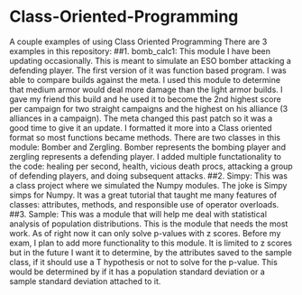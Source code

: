 # Class-Oriented-Programming
A couple examples of using Class Oriented Programming
There are 3 examples in this repository:
  ##1. bomb_calc1:
    This module I have been updating occasionally. This is meant to simulate an ESO bomber attacking a defending player. The first version of it was function based program. I was able to compare builds against the meta. I used this module to determine that medium armor would deal more damage than the light armor builds. I gave my friend this build and he used it to become the 2nd highest score per campaign for two straight campaigns and the highest on his alliance (3 alliances in a campaign). The meta changed this past patch so it was a good time to give it an update. I formatted it more into a Class oriented format so most functions became methods. There are two classes in this module: Bomber and Zergling. Bomber represents the bombing player and zergling represents a defending player. I added multiple functationality to the code: healing per second, health, vicious death procs, attacking a group of defending players, and doing subsequent attacks.
  ##2. Simpy:
     This was a class project where we simulated the Numpy modules. The joke is Simpy simps for Numpy. It was a great tutorial that taught me many features of classes: attributes, methods, and responsible use of operator overloads.
  ##3. Sample:
    This was a module that will help me deal with statistical analysis of population distributions. This is the module that needs the most work. As of right now it can only solve p-values with z scores. Before my exam, I plan to add more functionality to this module. It is limited to z scores but in the future I want it to determine, by the attributes saved to the sample class, if it should use a T hypothesis or not to solve for the p-value. This would be determined by if it has a population standard deviation or a sample standard deviation attached to it.
